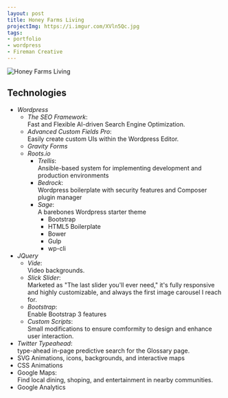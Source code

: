 ```yaml
---
layout: post
title: Honey Farms Living
projectImg: https://i.imgur.com/XVln5Qc.jpg
tags:
- portfolio
- wordpress
- Fireman Creative
---
```

<!--more-->
![Honey Farms Living](https://i.imgur.com/Sn7HYOJ.png)

## Technologies

- *Wordpress*
  - *The SEO Framework*:<br>Fast and Flexible AI-driven Search Engine Optimization.
  - *Advanced Custom Fields Pro*:<br> Easily create custom UIs within the Wordpress Editor.
  - *Gravity Forms*
  - *Roots.io*
    - *Trellis*:<br> Ansible-based system for implementing development and production environments
    - *Bedrock*:<br> Wordpress boilerplate with security features and Composer plugin manager
    - *Sage*:<br> A barebones Wordpress starter theme
      - Bootstrap
      - HTML5 Boilerplate
      - Bower
      - Gulp
      - wp-cli
- *JQuery*
  - *Vide*:<br> Video backgrounds.
  - *Slick Slider*:<br> Marketed as "The last slider you'll ever need," it's fully responsive and highly customizable, and always the first image carousel I reach for.
  - *Bootstrap*:<br> Enable Bootstrap 3 features
  - *Custom Scripts*:<br> Small modifications to ensure comformity to design and enhance user interaction.
- *Twitter Typeahead*:<br> type-ahead in-page predictive search for the Glossary page.
- SVG Animations, icons, backgrounds, and interactive maps
- CSS Animations
- Google Maps:<br> Find local dining, shoping, and entertainment in nearby communities.
- Google Analytics
